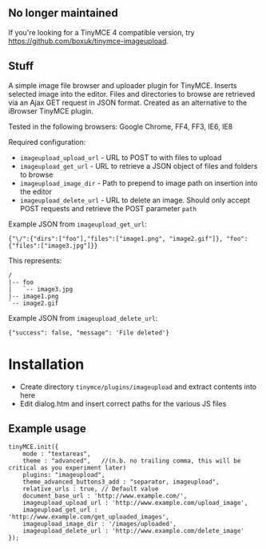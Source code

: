 ## No longer maintained

If you're looking for a TinyMCE 4 compatible version, try https://github.com/boxuk/tinymce-imageupload.

## Stuff

A simple image file browser and uploader plugin for TinyMCE. Inserts selected image into the editor. Files and directories to browse are retrieved via an Ajax GET request in JSON format. Created as an alternative to the iBrowser TinyMCE plugin.

Tested in the following browsers: Google Chrome, FF4, FF3, IE6, IE8

Required configuration:

* `imageupload_upload_url` - URL to POST to with files to upload 
* `imageupload_get_url` - URL to retrieve a JSON object of files and folders to browse
* `imageupload_image_dir` - Path to prepend to image path on insertion into the editor
* `imageupload_delete_url` - URL to delete an image. Should only accept POST requests and retrieve the POST parameter `path`

Example JSON from `imageupload_get_url`:

	{"\/":{"dirs":["foo"],"files":["image1.png", "image2.gif"]}, "foo":{"files":["image3.jpg"]}}

This represents:

    /
	|-- foo
	|   `-- image3.jpg
	|-- image1.png
	`-- image2.gif

Example JSON from `imageupload_delete_url`:

    {"success": false, "message": 'File deleted'}

# Installation #

* Create directory `tinymce/plugins/imageupload` and extract contents into here
* Edit dialog.htm and insert correct paths for the various JS files

## Example usage ##

	tinyMCE.init({
        mode : "textareas",
        theme : "advanced",   //(n.b. no trailing comma, this will be critical as you experiment later)
        plugins: "imageupload",
        theme_advanced_buttons3_add : "separator, imageupload",
        relative_urls : true, // Default value
        document_base_url : 'http://www.example.com/',
        imageupload_upload_url : 'http://www.example.com/upload_image',
        imageupload_get_url : 'http://www.example.com/get_uploaded_images',
        imageupload_image_dir : '/images/uploaded',
        imageupload_delete_url : 'http://www.example.com/delete_image'
	});
